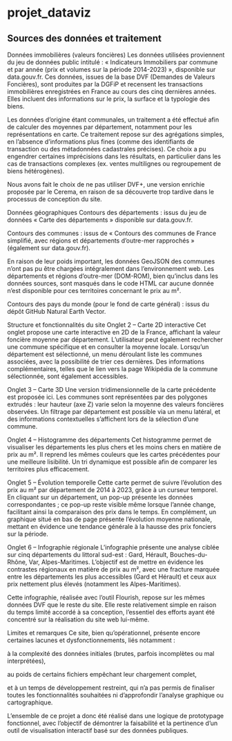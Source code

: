 # projet_dataviz

## Sources des données et traitement
Données immobilières (valeurs foncières)
Les données utilisées proviennent du jeu de données public intitulé :
« Indicateurs Immobiliers par commune et par année (prix et volumes sur la période 2014-2023) », disponible sur data.gouv.fr.
Ces données, issues de la base DVF (Demandes de Valeurs Foncières), sont produites par la DGFiP et recensent les transactions immobilières enregistrées en France au cours des cinq dernières années. Elles incluent des informations sur le prix, la surface et la typologie des biens.

Les données d’origine étant communales, un traitement a été effectué afin de calculer des moyennes par département, notamment pour les représentations en carte. Ce traitement repose sur des agrégations simples, en l’absence d’informations plus fines (comme des identifiants de transaction ou des métadonnées cadastrales précises). Ce choix a pu engendrer certaines imprécisions dans les résultats, en particulier dans les cas de transactions complexes (ex. ventes multilignes ou regroupement de biens hétérogènes).

Nous avons fait le choix de ne pas utiliser DVF+, une version enrichie proposée par le Cerema, en raison de sa découverte trop tardive dans le processus de conception du site.

Données géographiques
Contours des départements : issus du jeu de données « Carte des départements » disponible sur data.gouv.fr.

Contours des communes : issus de « Contours des communes de France simplifié, avec régions et départements d’outre-mer rapprochés » (également sur data.gouv.fr).

En raison de leur poids important, les données GeoJSON des communes n’ont pas pu être chargées intégralement dans l’environnement web. Les départements et régions d’outre-mer (DOM-ROM), bien qu’inclus dans les données sources, sont masqués dans le code HTML car aucune donnée n’est disponible pour ces territoires concernant le prix au m².

Contours des pays du monde (pour le fond de carte général) : issus du dépôt GitHub Natural Earth Vector.

Structure et fonctionnalités du site
Onglet 2 – Carte 2D interactive
Cet onglet propose une carte interactive en 2D de la France, affichant la valeur foncière moyenne par département. L’utilisateur peut également rechercher une commune spécifique et en consulter la moyenne locale.
Lorsqu’un département est sélectionné, un menu déroulant liste les communes associées, avec la possibilité de trier ces dernières. Des informations complémentaires, telles que le lien vers la page Wikipédia de la commune sélectionnée, sont également accessibles.

Onglet 3 – Carte 3D
Une version tridimensionnelle de la carte précédente est proposée ici. Les communes sont représentées par des polygones extrudés : leur hauteur (axe Z) varie selon la moyenne des valeurs foncières observées. Un filtrage par département est possible via un menu latéral, et des informations contextuelles s’affichent lors de la sélection d’une commune.

Onglet 4 – Histogramme des départements
Cet histogramme permet de visualiser les départements les plus chers et les moins chers en matière de prix au m². Il reprend les mêmes couleurs que les cartes précédentes pour une meilleure lisibilité. Un tri dynamique est possible afin de comparer les territoires plus efficacement.

Onglet 5 – Évolution temporelle
Cette carte permet de suivre l’évolution des prix au m² par département de 2014 à 2023, grâce à un curseur temporel. En cliquant sur un département, un pop-up présente les données correspondantes ; ce pop-up reste visible même lorsque l’année change, facilitant ainsi la comparaison des prix dans le temps.
En complément, un graphique situé en bas de page présente l’évolution moyenne nationale, mettant en évidence une tendance générale à la hausse des prix fonciers sur la période.

Onglet 6 – Infographie régionale
L’infographie présente une analyse ciblée sur cinq départements du littoral sud-est : Gard, Hérault, Bouches-du-Rhône, Var, Alpes-Maritimes.
L’objectif est de mettre en évidence les contrastes régionaux en matière de prix au m², avec une fracture marquée entre les départements les plus accessibles (Gard et Hérault) et ceux aux prix nettement plus élevés (notamment les Alpes-Maritimes).

Cette infographie, réalisée avec l’outil Flourish, repose sur les mêmes données DVF que le reste du site. Elle reste relativement simple en raison du temps limité accordé à sa conception, l’essentiel des efforts ayant été concentré sur la réalisation du site web lui-même.

Limites et remarques
Ce site, bien qu’opérationnel, présente encore certaines lacunes et dysfonctionnements, liés notamment :

à la complexité des données initiales (brutes, parfois incomplètes ou mal interprétées),

au poids de certains fichiers empêchant leur chargement complet,

et à un temps de développement restreint, qui n’a pas permis de finaliser toutes les fonctionnalités souhaitées ni d’approfondir l’analyse graphique ou cartographique.

L’ensemble de ce projet a donc été réalisé dans une logique de prototypage fonctionnel, avec l’objectif de démontrer la faisabilité et la pertinence d’un outil de visualisation interactif basé sur des données publiques.
